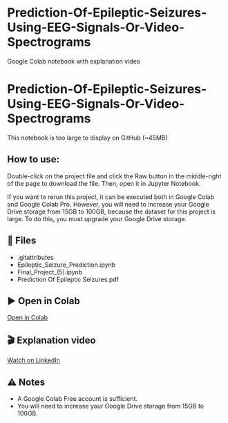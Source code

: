 # Prediction-Of-Epileptic-Seizures-Using-EEG-Signals-Or-Video-Spectrograms
Google Colab notebook with explanation video


# Prediction-Of-Epileptic-Seizures-Using-EEG-Signals-Or-Video-Spectrograms

This notebook is too large to display on GitHub (~45MB)

## How to use:

Double-click on the project file and click the Raw button in the middle-right of the page to download the file. Then, open it in Jupyter Notebook.

If you want to rerun this project, it can be executed both in Google Colab and Google Colab Pro. However, you will need to increase your Google Drive storage from 15GB to 100GB, because the dataset for this project is large. To do this, you must upgrade your Google Drive storage.

## 📂 Files
- .gitattributes
- Epileptic_Seizure_Prediction.ipynb
- Final_Project_(5).ipynb
- Prediction Of Epileptic Seizures.pdf

## ▶️ Open in Colab
[Open in Colab](https://colab.research.google.com/github/katayoontech-spec/Prediction-Of-Epileptic-Seizures-Using-EEG-Signals-Or-Video-Spectrograms/blob/main/Epileptic_Seizure_Prediction.ipynb)

## 🎬 Explanation video
[Watch on LinkedIn](https://www.linkedin.com/feed/update/urn:li:activity:7386387536107159552/)


## ⚠️ Notes
- A Google Colab Free account is sufficient.
- You will need to increase your Google Drive storage from 15GB to 100GB.
